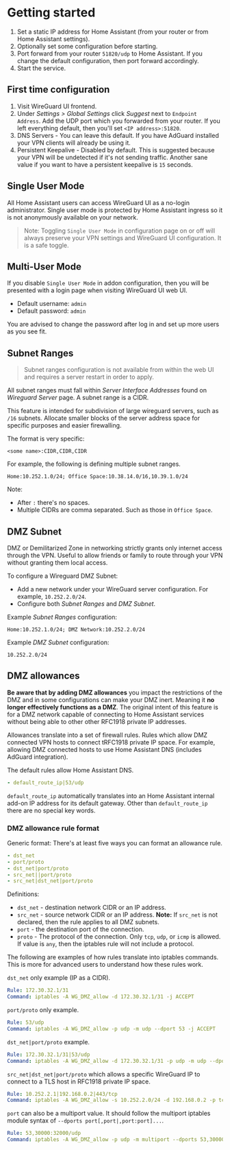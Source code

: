 # Getting started

1. Set a static IP address for Home Assistant (from your router or from
   Home Assistant settings).
2. Optionally set some configuration before starting.
3. Port forward from your router `51820/udp` to Home Assistant.  If you change
   the default configuration, then port forward accordingly.
3. Start the service.

## First time configuration

1. Visit WireGuard UI frontend.
2. Under _Settings > Global Settings_ click _Suggest_ next to `Endpoint
   Address`.  Add the UDP port which you forwarded from your router.  If you
   left everything default, then you'll set `<IP address>:51820`.
3. DNS Servers - You can leave this default.  If you have AdGuard installed your
   VPN clients will already be using it.
4. Persistent Keepalive - Disabled by default.  This is suggested because your
   VPN will be undetected if it's not sending traffic.  Another sane value if
   you want to have a persistent keepalive is `15` seconds.

## Single User Mode

All Home Assistant users can access WireGuard UI as a no-login administrator.
Single user mode is protected by Home Assistant ingress so it is not anonymously
available on your network.

> Note: Toggling `Single User Mode` in configuration page on or off will always
> preserve your VPN settings and WireGuard UI configuration.  It is a safe
> toggle.

## Multi-User Mode

If you disable `Single User Mode` in addon configuration, then you will be
presented with a login page when visiting WireGuard UI web UI.

* Default username: `admin`
* Default password: `admin`

You are advised to change the password after log in and set up more users as you
see fit.

## Subnet Ranges

> Subnet ranges configuration is not available from within the web UI and
> requires a server restart in order to apply.

All subnet ranges must fall within _Server Interface Addresses_ found on
_Wireguard Server_ page.  A subnet range is a CIDR.

This feature is intended for subdivision of large wireguard servers, such as
`/16` subnets.  Allocate smaller blocks of the server address space for specific
purposes and easier firewalling.

The format is very specific:

```
<some name>:CIDR,CIDR,CIDR
```

For example, the following is defining multiple subnet ranges.

```
Home:10.252.1.0/24; Office Space:10.38.14.0/16,10.39.1.0/24
```

Note:

* After `:` there's no spaces.
* Multiple CIDRs are comma separated.  Such as those in `Office Space`.

## DMZ Subnet

DMZ or Demilitarized Zone in networking strictly grants only internet access
through the VPN.  Useful to allow friends or family to route through your VPN
without granting them local access.

To configure a Wireguard DMZ Subnet:

- Add a new network under your WireGuard server configuration.  For example,
  `10.252.2.0/24`.
- Configure both _Subnet Ranges_ and _DMZ Subnet_.

Example _Subnet Ranges_ configuration:

```
Home:10.252.1.0/24; DMZ Network:10.252.2.0/24
```

Example _DMZ Subnet_ configuration:

```
10.252.2.0/24
```

## DMZ allowances

**Be aware that by adding DMZ allowances** you impact the restrictions of the
DMZ and in some configurations can make your DMZ inert.  Meaning it **no longer
effectively functions as a DMZ**.  The original intent of this feature is for a
DMZ network capable of connecting to Home Assistant services without being able
to other other RFC1918 private IP addresses.

Allowances translate into a set of firewall rules. Rules which allow DMZ
connected VPN hosts to connect tRFC1918 private IP space.  For example, allowing
DMZ connected hosts to use Home Assistant DNS (includes AdGuard integration).

The default rules allow Home Assistant DNS.

```yaml
- default_route_ip|53/udp
```

`default_route_ip` automatically translates into an Home Assistant internal
add-on IP address for its default gateway.  Other than `default_route_ip` there
are no special key words.

### DMZ allowance rule format

Generic format: There's at least five ways you can format an allowance rule.

```yaml
- dst_net
- port/proto
- dst_net|port/proto
- src_net||port/proto
- src_net|dst_net|port/proto
```

Definitions:

- `dst_net` - destination network CIDR or an IP address.
- `src_net` - source network CIDR or an IP address.  **Note:** If `src_net` is
  not declared, then the rule applies to all DMZ subnets.
- `port` - the destination port of the connection.
- `proto` - The protocol of the connection.  Only `tcp`, `udp`, or `icmp` is
  allowed.  If value is `any`, then the iptables rule will not include a
  protocol.

The following are examples of how rules translate into iptables commands.  This
is more for advanced users to understand how these rules work.

`dst_net` only example (IP as a CIDR).

```yaml
Rule: 172.30.32.1/31
Command: iptables -A WG_DMZ_allow -d 172.30.32.1/31 -j ACCEPT
```

`port/proto` only example.

```yaml
Rule: 53/udp
Command: iptables -A WG_DMZ_allow -p udp -m udp --dport 53 -j ACCEPT
```

`dst_net|port/proto` example.

```yaml
Rule: 172.30.32.1/31|53/udp
Command: iptables -A WG_DMZ_allow -d 172.30.32.1/31 -p udp -m udp --dport 53 -j ACCEPT
```

`src_net|dst_net|port/proto` which allows a specific WireGuard IP to connect to
a TLS host in RFC1918 private IP space.

```yaml
Rule: 10.252.2.1|192.168.0.2|443/tcp
Command: iptables -A WG_DMZ_allow -s 10.252.2.0/24 -d 192.168.0.2 -p tcp -m tcp --dport 443 -j ACCEPT
```

`port` can also be a multiport value.  It should follow the multiport iptables
module syntax of `--dports port[,port|,port:port]...`.

```yaml
Rule: 53,30000:32000/udp
Command: iptables -A WG_DMZ_allow -p udp -m multiport --dports 53,30000:32000 -j ACCEPT
```
